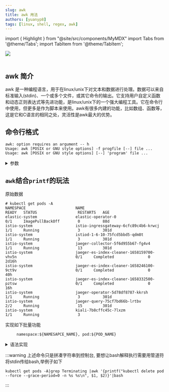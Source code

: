 ```yaml
---
slug: awk
title: awk 用法
authors: [yuanyp8]
tags: [linux, shell, regex, awk]
---
```

import { Highlight } from "@site/src/components/MyMDX"
import Tabs from '@theme/Tabs';
import TabItem from '@theme/TabItem';

<img className="Badges" src="https://img.shields.io/badge/author-yuanyp8-yellowgreen"/><br/>
<br />


## awk 简介
awk 是一种编程语言，用于在linux/unix下对文本和数据进行处理。数据可以来自标准输入(stdin)、一个或多个文件，或其它命令的输出。它支持用户自定义函数和动态正则表达式等先进功能，是linux/unix下的一个强大编程工具。它在命令行中使用，但更多是作为脚本来使用。awk有很多内建的功能，比如数组、函数等，这是它和C语言的相同之处，灵活性是awk最大的优势。

## 命令行格式


```shell
awk: option requires an argument -- h
Usage: awk [POSIX or GNU style options] -f progfile [--] file ...
Usage: awk [POSIX or GNU style options] [--] 'program' file ...
```


<details>
  <summary>参数</summary>
  <div>

```shell
        -f progfile             --file=progfile
        -F fs                   --field-separator=fs
        -v var=val              --assign=var=val
Short options:          GNU long options: (extensions)
        -b                      --characters-as-bytes
        -c                      --traditional
        -C                      --copyright
        -d[file]                --dump-variables[=file]
        -e 'program-text'       --source='program-text'
        -E file                 --exec=file
        -g                      --gen-pot
        -h                      --help
        -L [fatal]              --lint[=fatal]
        -n                      --non-decimal-data
        -N                      --use-lc-numeric
        -O                      --optimize
        -p[file]                --profile[=file]
        -P                      --posix
        -r                      --re-interval
        -S                      --sandbox
        -t                      --lint-old
        -V                      --version
```

  </div>
</details>

## `awk`结合`printf`的玩法

原始数据
```shell
# kubectl get pods -A
NAMESPACE                      NAME                                                              READY   STATUS                  RESTARTS   AGE
elastic-system                 elastic-operator-0                                                0/1     ImagePullBackOff        0          88d
istio-system                   istio-ingressgateway-6cfc89c4b6-krwcj                             1/1     Running                 3          301d
istio-system                   istiod-1-6-10-75fcd5bbd5-qdm8t                                    1/1     Running                 3          301d
istio-system                   jaeger-collector-5f6d955b67-fg4v4                                 1/1     Running                 13         301d
istio-system                   jaeger-es-index-cleaner-1658159700-vhv5n                          0/1     Completed               0          2d16h
istio-system                   jaeger-es-index-cleaner-1658246100-9ct9v                          0/1     Completed               0          40h
istio-system                   jaeger-es-index-cleaner-1658332500-pztsw                          0/1     Completed               0          16h
istio-system                   jaeger-operator-5d78df8787-kkrsh                                  1/1     Running                 3          301d
istio-system                   jaeger-query-75cf7bd66b-lrtbv                                     2/2     Running                 15         301d
istio-system                   kiali-7b8cffc45c-7lxzm                                            1/1     Running                 3
```

实现如下批量功能
```shell
     namespace:${NAMESAPCE_NAME}, pod:${POD_NAME}
```

<details>
  <summary>语法实现</summary>
  <div>


```shell
# kubectl get pods -A |awk '{printf("namespace:%s, pod:%s\n", $1, $2)}'
#highlight-start
namespace:pl, pod:web-revision-v1-55674487c-qgrfs
namespace:pl, pod:web-revision-v1-5cb47bc74-f7ft2
namespace:pl, pod:web-revision-v1-5cb47bc74-mvfmt
namespace:podscaler, pod:redis-0
namespace:project-system, pod:project-controller-manager-856cfbdfc6-r84xm
namespace:velero, pod:restic-rkwd6
namespace:velero, pod:restic-wjdqs
namespace:velero, pod:velero-8668b67b-qwk5t
namespace:velero, pod:velero-8668b67b-rffxn
namespace:vue-test, pod:demo-77d5c8d6b6-vd5x6
namespace:vue-test, pod:games-9786647cc-68nqh
namespace:vue-test, pod:games-9786647cc-xm7gg
#highlight-end
```

参数说明
<ol>
<li>
<b>%s</b>: 占位符,用于声明此处应存在一个字符串
</li>
<li>
<b>'$1'</b>: 传入参数,awk默认解析的分隔符为空字符(贪婪模式),上述例子对应关系为 $1=NAMESPACE | $2=NAME | $3=READY | $4=STATUS | $5=RESTARTS | $6=AGE
</li>
</ol>

  </div>
</details>

:::warning
上述命令只是拼凑字符串到控制台, 要想让bash解释执行需要用管道符将stdin传给bash,举例子如下
```shell title="强制删除集群内所有的处于Terminating状态的pod"
kubectl get pods -A|grep Terminating |awk '{printf("kubectl delete pod --force --grace-period=0 -n %s %s\n", $1, $2)}'|bash
```
:::

